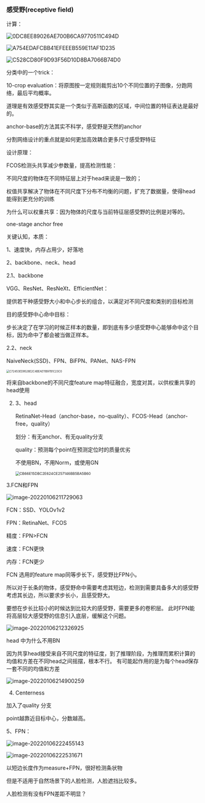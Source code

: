 ### 感受野(receptive field)



计算：



![0DC8EE89026AE700B6CA9770511C494D](https://xiaoguciu.oss-cn-beijing.aliyuncs.com/img0DC8EE89026AE700B6CA9770511C494D.png)

![A754EDAFCBB41EFEEEB559E11AF1D235](https://xiaoguciu.oss-cn-beijing.aliyuncs.com/imgA754EDAFCBB41EFEEEB559E11AF1D235.png)

![C528CD80F9D93F56D10D8BA7066B74D0](https://xiaoguciu.oss-cn-beijing.aliyuncs.com/imgC528CD80F9D93F56D10D8BA7066B74D0.png)



分类中的一个trick：

10-crop evaluation：将原图按一定规则裁剪出10个不同位置的子图像，分跑网络，最后平均概率。

道理是有效感受野其实是一个类似于高斯函数的区域，中间位置的特征表达是最好的。





anchor-base的方法其实不科学，感受野是天然的anchor



分割网络设计的重点就是如何更加高效耦合更多尺寸感受野特征



设计原理：

 FCOS检测头共享减少参数量，提高检测性能：

不同尺度的物体在不同特征层上对于head来说是一致的；

权值共享解决了物体在不同尺度下分布不均衡的问题，扩充了数据量，使得head能得到更充分的训练

为什么可以权重共享：因为物体的尺度与当前特征层感受野的比例是对等的。







one-stage anchor free 

关键认知，本质：

1、速度快，内存占用少，好落地

2、backbone、neck、head

2.1、backbone 

VGG、ResNet、ResNeXt、EfficientNet：

提供若干种感受野大小和中心步长的组合，以满足对不同尺度和类别的目标检测



目的感受野中心命中目标：

步长决定了在学习的时候正样本的数量，即到底有多少感受野中心能够命中这个目标，因为命中了都会被当做正样本。



2.2、neck

NaiveNeck(SSD)、FPN、BiFPN、PANet、NAS-FPN

<img src="https://xiaoguciu.oss-cn-beijing.aliyuncs.com/imgC72453ED9528E2C4BEAE11B97B1C23C0.png" alt="C72453ED9528E2C4BEAE11B97B1C23C0" style="zoom:50%;" />

将来自backbone的不同尺度feature map特征融合，宽度对其，以供权重共享的head使用

2. 3、head

   RetinaNet-Head（anchor-base，no-quality）、FCOS-Head（anchor-free，quality）

   划分：有无anchor、有无quality分支

   quality：预测每个point在预测定位时的质量优劣

   不使用BN，不用Norm，或使用GN

   

   <img src="https://xiaoguciu.oss-cn-beijing.aliyuncs.com/imgCB66E15DBC2E624CE257146BB5BA5B60.png" alt="CB66E15DBC2E624CE257146BB5BA5B60" style="zoom:67%;" />



3.FCN和FPN

![image-20220106211729063](https://xiaoguciu.oss-cn-beijing.aliyuncs.com/imgimage-20220106211729063.png)

FCN：SSD、YOLOv1v2

FPN：RetinaNet、FCOS

精度：FPN>FCN

速度：FCN更快

内存：FCN更少

FCN 选用的feature map同等步长下，感受野比FPN小。

所以对于长条的物体，感受野命中需要考虑其短边，检测到需要具备多大的感受野考虑其长边，所以要求步长小，且感受野大。

要想在步长比较小的时候达到比较大的感受野，需要更多的卷积层。 此时FPN能将高层较大感受野的信息引入底层，缓解这个问题。



![image-20220106212326925](https://xiaoguciu.oss-cn-beijing.aliyuncs.com/imgimage-20220106212326925.png)





head 中为什么不用BN

因为共享head接受来自不同尺度的特征度，到了推理阶段，为推理而累积计算的均值和方差在不同head之间摇摆，根本不行。 有可能起作用的是为每个head保存一套不同的均值和方差



![image-20220106214900259](https://xiaoguciu.oss-cn-beijing.aliyuncs.com/imgimage-20220106214900259.png)



4. Centerness

加入了quality 分支

point越靠近目标中心，分数越高。



5、FPN：

![image-20220106222455143](https://xiaoguciu.oss-cn-beijing.aliyuncs.com/imgimage-20220106222455143.png)

![image-20220106222531671](https://xiaoguciu.oss-cn-beijing.aliyuncs.com/imgimage-20220106222531671.png)

以短边长度作为measure+FPN，很好检测条状物

但是不适用于自然场景下的人脸检测，人脸遮挡比较多。



人脸检测有没有FPN差距不明显？